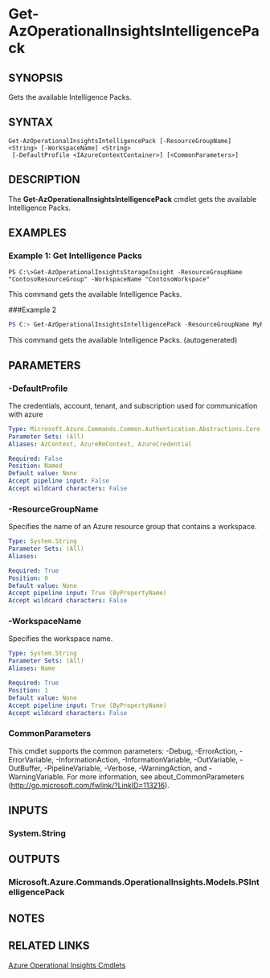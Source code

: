 ﻿---
external help file: Microsoft.Azure.PowerShell.Cmdlets.OperationalInsights.dll-Help.xml
Module Name: Az.OperationalInsights
ms.assetid: 0F9D72C1-2E42-4A67-9FDE-6344F5DE6C30
online version: https://docs.microsoft.com/en-us/powershell/module/az.operationalinsights/get-azoperationalinsightsintelligencepack
schema: 2.0.0
---

# Get-AzOperationalInsightsIntelligencePack

## SYNOPSIS
Gets the available Intelligence Packs.

## SYNTAX

```
Get-AzOperationalInsightsIntelligencePack [-ResourceGroupName] <String> [-WorkspaceName] <String>
 [-DefaultProfile <IAzureContextContainer>] [<CommonParameters>]
```

## DESCRIPTION
The **Get-AzOperationalInsightsIntelligencePack** cmdlet gets the available Intelligence Packs.

## EXAMPLES

### Example 1: Get Intelligence Packs
```
PS C:\>Get-AzOperationalInsightsStorageInsight -ResourceGroupName "ContosoResourceGroup" -WorkspaceName "ContosoWorkspace"
```

This command gets the available Intelligence Packs.

###Example 2
```powershell <!-- Aladdin Generated Example --> 
PS C:> Get-AzOperationalInsightsIntelligencePack -ResourceGroupName MyResourceGroup -WorkspaceName ContosoWorkspace
```

This command gets the available Intelligence Packs. (autogenerated)

## PARAMETERS

### -DefaultProfile
The credentials, account, tenant, and subscription used for communication with azure

```yaml
Type: Microsoft.Azure.Commands.Common.Authentication.Abstractions.Core.IAzureContextContainer
Parameter Sets: (All)
Aliases: AzContext, AzureRmContext, AzureCredential

Required: False
Position: Named
Default value: None
Accept pipeline input: False
Accept wildcard characters: False
```

### -ResourceGroupName
Specifies the name of an Azure resource group that contains a workspace.

```yaml
Type: System.String
Parameter Sets: (All)
Aliases:

Required: True
Position: 0
Default value: None
Accept pipeline input: True (ByPropertyName)
Accept wildcard characters: False
```

### -WorkspaceName
Specifies the workspace name.

```yaml
Type: System.String
Parameter Sets: (All)
Aliases: Name

Required: True
Position: 1
Default value: None
Accept pipeline input: True (ByPropertyName)
Accept wildcard characters: False
```

### CommonParameters
This cmdlet supports the common parameters: -Debug, -ErrorAction, -ErrorVariable, -InformationAction, -InformationVariable, -OutVariable, -OutBuffer, -PipelineVariable, -Verbose, -WarningAction, and -WarningVariable. For more information, see about_CommonParameters (http://go.microsoft.com/fwlink/?LinkID=113216).

## INPUTS

### System.String

## OUTPUTS

### Microsoft.Azure.Commands.OperationalInsights.Models.PSIntelligencePack

## NOTES

## RELATED LINKS

[Azure Operational Insights Cmdlets](./Az.OperationalInsights.md)



